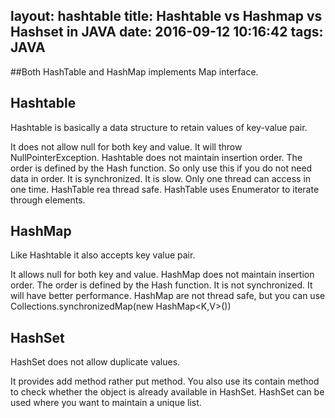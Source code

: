 layout: hashtable
title: Hashtable vs Hashmap vs Hashset in JAVA
date: 2016-09-12 10:16:42
tags: JAVA
---
##Both HashTable and HashMap implements Map interface.

## Hashtable

Hashtable is basically a data structure to retain values of key-value pair.

It does not allow null for both key and value. It will throw NullPointerException.
Hashtable does not maintain insertion order. The order is defined by the Hash function. So only use this if you do not need data in order.
It is synchronized. It is slow. Only one thread can access in one time.
HashTable rea thread safe.
HashTable uses Enumerator to iterate through elements.

## HashMap

Like Hashtable it also accepts key value pair.

It allows null for both key and value.
HashMap does not maintain insertion order. The order is defined by the Hash function.
It is not synchronized. It will have better performance.
HashMap are not thread safe, but you can use Collections.synchronizedMap(new HashMap<K,V>())


## HashSet

HashSet does not allow duplicate values.

It provides add method rather put method.
You also use its contain method to check whether the object is already available in HashSet. HashSet can be used where you want to maintain a unique list.
